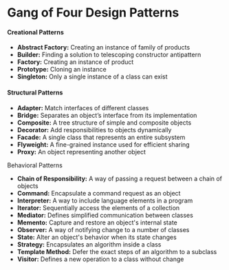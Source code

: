 # Gang of Four Design Patterns

#### Creational Patterns
  * **Abstract Factory:**	Creating an instance of family of products
  * **Builder:**	Finding a solution to telescoping constructor antipattern
  * **Factory:** Creating an instance of product
  * **Prototype:**	Cloning an instance
  * **Singleton:**	Only a single instance of a class can exist
  
#### Structural Patterns
  * **Adapter:**	Match interfaces of different classes
  * **Bridge:**	Separates an object’s interface from its implementation
  * **Composite:**	A tree structure of simple and composite objects
  * **Decorator:**	Add responsibilities to objects dynamically
  * **Facade:**	A single class that represents an entire subsystem
  * **Flyweight:**	A fine-grained instance used for efficient sharing
  * **Proxy:**	An object representing another object

Behavioral Patterns
  * **Chain of Responsibility:**	A way of passing a request between a chain of objects
  * **Command:**	Encapsulate a command request as an object
  * **Interpreter:**	A way to include language elements in a program
  * **Iterator:**	Sequentially access the elements of a collection
  * **Mediator:**	Defines simplified communication between classes
  * **Memento:**	Capture and restore an object's internal state
  * **Observer:**	A way of notifying change to a number of classes
  * **State:**	Alter an object's behavior when its state changes
  * **Strategy:**	Encapsulates an algorithm inside a class
  * **Template Method:**	Defer the exact steps of an algorithm to a subclass
  * **Visitor:**	Defines a new operation to a class without change
